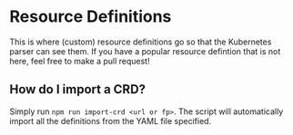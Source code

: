 # Resource Definitions
This is where (custom) resource definitions go so that the Kubernetes parser can see them. If you have a popular resource defintion that is not here, feel free to make a pull request!

## How do I import a CRD?
Simply run `npm run import-crd <url or fp>`. The script will automatically import all the definitions from the YAML file specified.
